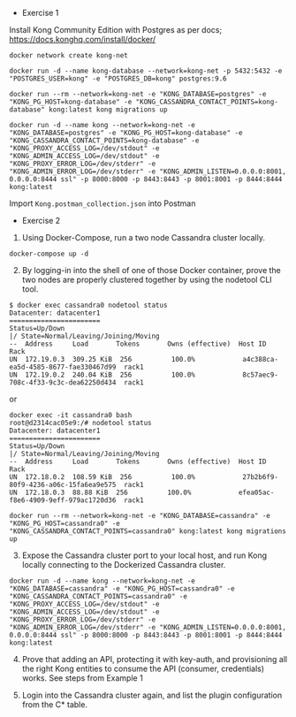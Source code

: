 

* Exercise 1

Install Kong Community Edition with Postgres as per docs; <https://docs.konghq.com/install/docker/>

```docker network create kong-net```

```docker run -d --name kong-database --network=kong-net -p 5432:5432 -e "POSTGRES_USER=kong" -e "POSTGRES_DB=kong" postgres:9.6```


```docker run --rm --network=kong-net -e "KONG_DATABASE=postgres" -e "KONG_PG_HOST=kong-database" -e "KONG_CASSANDRA_CONTACT_POINTS=kong-database" kong:latest kong migrations up```

```docker run -d --name kong --network=kong-net -e "KONG_DATABASE=postgres" -e "KONG_PG_HOST=kong-database" -e "KONG_CASSANDRA_CONTACT_POINTS=kong-database" -e "KONG_PROXY_ACCESS_LOG=/dev/stdout" -e "KONG_ADMIN_ACCESS_LOG=/dev/stdout" -e "KONG_PROXY_ERROR_LOG=/dev/stderr" -e "KONG_ADMIN_ERROR_LOG=/dev/stderr" -e "KONG_ADMIN_LISTEN=0.0.0.0:8001, 0.0.0.0:8444 ssl" -p 8000:8000 -p 8443:8443 -p 8001:8001 -p 8444:8444 kong:latest```

Import `Kong.postman_collection.json` into Postman

* Exercise 2

1.	Using Docker-Compose, run a two node Cassandra cluster locally.

 ```
 docker-compose up -d
 ```
 
2.	By logging-in into the shell of one of those Docker container, prove the two nodes are properly clustered together by using the nodetool CLI tool.

```
$ docker exec cassandra0 nodetool status
Datacenter: datacenter1
=======================
Status=Up/Down
|/ State=Normal/Leaving/Joining/Moving
--  Address     Load       Tokens       Owns (effective)  Host ID                               Rack
UN  172.19.0.3  309.25 KiB  256          100.0%            a4c388ca-ea5d-4585-8677-fae330467d99  rack1
UN  172.19.0.2  240.04 KiB  256          100.0%            8c57aec9-708c-4f33-9c3c-dea62250d434  rack1
```
or
```
docker exec -it cassandra0 bash
root@d2314cac05e9:/# nodetool status
Datacenter: datacenter1
=======================
Status=Up/Down
|/ State=Normal/Leaving/Joining/Moving
--  Address     Load       Tokens       Owns (effective)  Host ID                               Rack
UN  172.18.0.2  108.59 KiB  256          100.0%            27b2b6f9-80f9-4236-a06c-15fa6ea9e575  rack1
UN  172.18.0.3  88.88 KiB  256          100.0%            efea05ac-f8e6-4909-9eff-979ac1720d36  rack1
```

```
docker run --rm --network=kong-net -e "KONG_DATABASE=cassandra" -e "KONG_PG_HOST=cassandra0" -e "KONG_CASSANDRA_CONTACT_POINTS=cassandra0" kong:latest kong migrations up
```

3.	Expose the Cassandra cluster port to your local host, and run Kong locally connecting to the Dockerized Cassandra cluster.
```
docker run -d --name kong --network=kong-net -e "KONG_DATABASE=cassandra" -e "KONG_PG_HOST=cassandra0" -e "KONG_CASSANDRA_CONTACT_POINTS=cassandra0" -e "KONG_PROXY_ACCESS_LOG=/dev/stdout" -e "KONG_ADMIN_ACCESS_LOG=/dev/stdout" -e "KONG_PROXY_ERROR_LOG=/dev/stderr" -e "KONG_ADMIN_ERROR_LOG=/dev/stderr" -e "KONG_ADMIN_LISTEN=0.0.0.0:8001, 0.0.0.0:8444 ssl" -p 8000:8000 -p 8443:8443 -p 8001:8001 -p 8444:8444 kong:latest
```

4.	Prove that adding an API, protecting it with key-auth, and provisioning all the right Kong entities to consume the API (consumer, credentials) works.
 See steps from Example 1
 
5.	Login into the Cassandra cluster again, and list the plugin configuration from the C* table.


